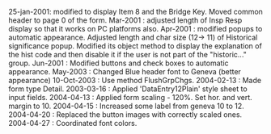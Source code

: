 25-jan-2001: modified to display Item 8 and the  Bridge Key. Moved common header to page 0 of the form.Mar-2001 : adjusted length of Insp Resp display so that it works on PC platforms also.Apr-2001 : modified popups to automatic appearance. Adjusted length and char size (12-> 11) of Historical significance popup. Modified its object method to display the explanation of the hist code and then disable it if the user is not part of the "historic..." group.Jun-2001 : Modified buttons and check boxes to automatic appearance.May-2003 : Changed Blue header font to Geneva (better appearance)10-Oct-2003 : Use method FlushGrpChgs.2004-02-13 : Made form type Detail.2003-03-16 : Applied 'DataEntry12Plain' style sheet to input fields.2004-04-13 : Applied form scaling - 120%.  Set hor. and vert. margin to 10.2004-04-15 : Increased some label from geneva 10 to 12.2004-04-20 : Replaced the button images with correctly scaled ones.2004-04-27 : Coordinated font colors.